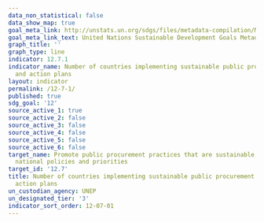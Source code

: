```yaml
---
data_non_statistical: false
data_show_map: true
goal_meta_link: http://unstats.un.org/sdgs/files/metadata-compilation/Metadata-Goal-12.pdf
goal_meta_link_text: United Nations Sustainable Development Goals Metadata (pdf 782kB)
graph_title: ''
graph_type: line
indicator: 12.7.1
indicator_name: Number of countries implementing sustainable public procurement policies
  and action plans
layout: indicator
permalink: /12-7-1/
published: true
sdg_goal: '12'
source_active_1: true
source_active_2: false
source_active_3: false
source_active_4: false
source_active_5: false
source_active_6: false
target_name: Promote public procurement practices that are sustainable, in accordance with
  national policies and priorities
target_id: '12.7'
title: Number of countries implementing sustainable public procurement policies and
  action plans
un_custodian_agency: UNEP
un_designated_tier: '3'
indicator_sort_order: 12-07-01
---
```

